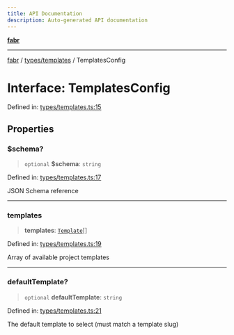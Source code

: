 ```yaml
---
title: API Documentation
description: Auto-generated API documentation
---
```


[**fabr**](../../../README.md)

***

[fabr](../../../README.md) / [types/templates](../README.md) / TemplatesConfig

# Interface: TemplatesConfig

Defined in: [types/templates.ts:15](https://github.com/yashjawale/fabr/blob/main/src/types/templates.ts#L15)

## Properties

### $schema?

> `optional` **$schema**: `string`

Defined in: [types/templates.ts:17](https://github.com/yashjawale/fabr/blob/main/src/types/templates.ts#L17)

JSON Schema reference

***

### templates

> **templates**: [`Template`](Template.md)[]

Defined in: [types/templates.ts:19](https://github.com/yashjawale/fabr/blob/main/src/types/templates.ts#L19)

Array of available project templates

***

### defaultTemplate?

> `optional` **defaultTemplate**: `string`

Defined in: [types/templates.ts:21](https://github.com/yashjawale/fabr/blob/main/src/types/templates.ts#L21)

The default template to select (must match a template slug)
